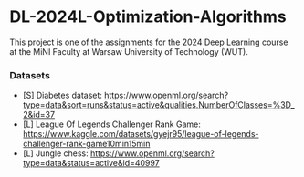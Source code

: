 # DL-2024L-Optimization-Algorithms
This project is one of the assignments for the 2024 Deep Learning course at the MiNI Faculty at Warsaw University of Technology (WUT).

### Datasets

* [S] Diabetes dataset: https://www.openml.org/search?type=data&sort=runs&status=active&qualities.NumberOfClasses=%3D_2&id=37
* [L] League Of Legends Challenger Rank Game: https://www.kaggle.com/datasets/gyejr95/league-of-legends-challenger-rank-game10min15min
* [L] Jungle chess: https://www.openml.org/search?type=data&status=active&id=40997
